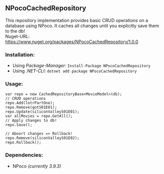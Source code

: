 ## NPocoCachedRepository
This repository implementation provides basic CRUD operations on a database using NPoco. 
It caches all changes until you explicitly save them to the db!  
Nuget-URL: https://www.nuget.org/packages/NPocoCachedRepository/1.0.0

### Installation:  
* Using *Package-Manager*: `Install-Package NPocoCachedRepository`
* Using *.NET-CLI*: `dotnet add package NPocoCachedRepository`  

### Usage:  
```
var repo = new CachedRepositoryBase<MovieModel>(db);
// CRUD operations
repo.Add(lotrPartOne);
repo.Remove(gotS01E01);
repo.Update(siliconValleyS01E01);
var allMovies = repo.GetAll();
// Apply changes to db!
repo.Save();

// Aboort changes => Rollback!
repo.Remove(siliconValleyS01E02);
repo.Rollback();
```

### Dependencies:
* NPoco *(currently 3.9.3)*
